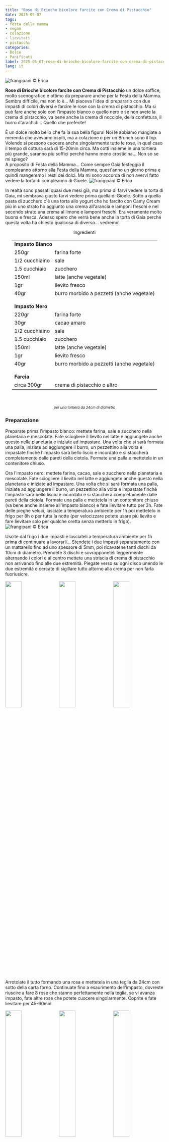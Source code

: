 ```yaml
---
title: "Rose di Brioche bicolore farcite con Crema di Pistacchio"
date: 2025-05-07
tags:
- festa della mamma
- vegan
- colazione
- lievitati
- pistacchi
categories:
- Dolce
- Panificati
label: 2025-05-07-rose-di-brioche-bicolore-farcite-con-crema-di-pistacchio
lang: it 
---
```

![](../2025-05-07-rose-di-brioche-bicolore-farcite-con-crema-di-pistacchio/header.jpeg "frangipani © Erica")

**Rose di Brioche bicolore farcite con Crema di Pistacchio** un dolce soffice, molto scenografico e ottimo da preparare anche per la Festa della Mamma. Sembra difficile, ma non lo è... Mi piaceva l'idea di prepararlo con due impasti di colori diversi e farcire le rose con la crema di pistacchio. Ma si può fare anche solo con l'impasto bianco o quello nero e se non avete la crema di pistacchio, va bene anche la crema di nocciole, della confettura, il burro d'arachidi... Quello che preferite!

È un dolce molto bello che fa la sua bella figura! Noi le abbiamo mangiate a merenda che avevamo ospiti, ma a colazione o per un Brunch sono il top. Volendo si possono cuocere anche singolarmente tutte le rose, in quel caso il tempo di cottura sarà di 15-20min circa. Ma cotti insieme in una tortiera più grande, saranno più soffici perché hanno meno crosticina... Non so se mi spiego?
<br />
A proposito di Festa della Mamma... Come sempre Gaia festeggia il compleanno attorno alla Festa della Mamma, quest'anno un giorno prima e quindi mangeremo i resti dei dolci. Ma mi sono accorda di non avervi fatto vedere la torta di compleanno di Gioele.
![](../2025-05-07-rose-di-brioche-bicolore-farcite-con-crema-di-pistacchio/tortagioele.jpeg "frangipani © Erica")

In realtà sono passati quasi due mesi già, ma prima di farvi vedere la torta di Gaia, mi sembrava giusto farvi vedere prima quella di Gioele. Sotto a quella pasta di zucchero c'è una torta allo yogurt che ho farcito con Camy Cream più in uno strato ho aggiunto una crema all'arancia e lamponi freschi e nel secondo strato una crema al limone e lamponi freschi. Era veramente molto buona e fresca. Adesso spero che verrà bene anche la torta di Gaia perché questa volta ha chiesto qualcosa di diverso... vedremo!

<div id="wrapper" style="text-align: center">
  <div id="yourdiv" style="display: inline-block;">
    <div class="ingredients" itemscope itemtype="http://schema.org/Recipe">
      <span itemprop="name" style="display:none;">Rose di Brioche bicolore farcite con Crema di Pistacchio</span>
      <span itemprop="recipeCategory" style="display:none;">Dolce</span>
      <img itemprop="image" style="display:none;" class="ignore-gallery-item" src="../2025-05-07-rose-di-brioche-bicolore-farcite-con-crema-di-pistacchio/header.jpeg"/>
      <span itemprop="author" style="display:none;">Erica Raiano</span>
      <span itemprop="description" style="display:none;">Rose di Brioche bicolore farcite con Crema di Pistacchio, un dolce soffice, molto scenografico e ottimo da preparare anche per la Festa della Mamma.</span>
      <div class="ingredients-title">Ingredienti</div>
      <table>
        <tbody>
          <tr>
            <td colspan="2"><b>Impasto Bianco</b></td>
          </tr> 
          <tr itemprop="recipeIngredient">       
            <td>250gr</td>
            <td>farina forte</td>
          </tr>
          <tr itemprop="recipeIngredient">
            <td>1/2 cucchiaino</td>
            <td>sale</td>
          </tr>
          <tr itemprop="recipeIngredient">
            <td>1.5 cucchiaio</td>
            <td>zucchero</td>
          </tr>
          <tr itemprop="recipeIngredient">
            <td>150ml</td>
            <td>latte (anche vegetale)</td>
          </tr>
          <tr itemprop="recipeIngredient">
            <td>1gr</td>
            <td>lievito fresco</td>         
          </tr>
          <tr itemprop="recipeIngredient">
            <td>40gr</td>
            <td>burro morbido a pezzetti (anche vegetale)</td>
          </tr>
          <tr style="height: 15px;"></tr>
          <tr>
            <td colspan="2"><b>Impasto Nero</b></td>
          </tr>
          <tr itemprop="recipeIngredient">       
            <td>220gr</td>
            <td>farina forte</td>
          </tr>
          <tr itemprop="recipeIngredient">       
            <td>30gr</td>
            <td>cacao amaro</td>
          </tr>
          <tr itemprop="recipeIngredient">
            <td>1/2 cucchiaino</td>
            <td>sale</td>
          </tr>
          <tr itemprop="recipeIngredient">
            <td>1.5 cucchiaio</td>
            <td>zucchero</td>
          </tr>
          <tr itemprop="recipeIngredient">
            <td>150ml</td>
            <td>latte (anche vegetale)</td>
          </tr>
          <tr itemprop="recipeIngredient">
            <td>1gr</td>
            <td>lievito fresco</td>         
          </tr>
          <tr itemprop="recipeIngredient">
            <td>40gr</td>
            <td>burro morbido a pezzetti (anche vegetale)</td>
          </tr>
          <tr style="height: 15px;"></tr>
          <tr>
            <td colspan="2"><b>Farcia</b></td>
          </tr>
          <tr itemprop="recipeIngredient">       
            <td>circa 300gr</td>
            <td>crema di pistacchio o altro</td>
          </tr>
        </tbody>
      </table>
      <br></br>
      <i class="pull-right" style="font-size: 80%;" itemprop="recipeYield">per una tortiera da 24cm di diametro</i>
    </div>
  </div>
</div>

<h3>
  <font color="grey">
    <i class="fa-solid fa-gears"></i>
  </font> Preparazione
</h3>

Preparate prima l'impasto bianco: mettete farina, sale e zucchero nella planetaria e mescolate. Fate sciogliere il lievito nel latte e aggiungete anche questo nella planetaria e iniziate ad impastare. Una volta che si sarà formata una palla, iniziate ad aggiungere il burro, un pezzettino alla volta e impastate finché l'impasto sarà bello liscio e incordato e si staccherà completamente dalle pareti della ciotola. Formate una palla e mettetela in un contenitore chiuso.

Ora l'impasto nero: mettete farina, cacao, sale e zucchero nella planetaria e mescolate. Fate sciogliere il lievito nel latte e aggiungete anche questo nella planetaria e iniziate ad impastare. Una volta che si sarà formata una palla, iniziate ad aggiungere il burro, un pezzettino alla volta e impastate finché l'impasto sarà bello liscio e incordato e si staccherà completamente dalle pareti della ciotola. Formate una palla e mettetela in un contenitore chiuso (va bene anche insieme all'impasto bianco) e fate lievitare tutto per 3h. Fate delle pieghe veloci, lasciate a temperatura ambiente per 1h poi mettetelo in frigo per 8h o per tutta la notte (per velocizzare potete usare più lievito e fare lievitare solo per qualche oretta senza metterlo in frigo).
![](../2025-05-07-rose-di-brioche-bicolore-farcite-con-crema-di-pistacchio/impasti.jpeg "frangipani © Erica")

Uscite dal frigo i due impasti e lasciateli a temperatura ambiente per 1h prima di continuare a lavorarli... Stendete i due impasti separatamente con un mattarello fino ad uno spessore di 5mm, poi ricavatene tanti dischi da 10cm di diametro. Prendete 3 dischi e sovrapponeteli leggermente alternando i colori e al centro mettete una striscia di crema di pistacchio non arrivando fino alle due estremità. Piegate verso su ogni disco unendo le due estremità e cercate di sigillare tutto attorno alla crema per non farla fuoriusicre.
<p>
  <div style="width: 100%; margin-bottom: 0">
    <img style="float: left; width: 32%; margin-right: 1%;" src="../2025-05-07-rose-di-brioche-bicolore-farcite-con-crema-di-pistacchio/dischi.jpeg" alt="" title="frangipani © Erica" />
    <img style="float: left; width: 32%; margin-right: 1%; margin-left: 1%;" src="../2025-05-07-rose-di-brioche-bicolore-farcite-con-crema-di-pistacchio/cremapistacchio.jpeg" alt="" title="frangipani © Erica" />
    <img style="float: left; width: 32%; margin-left: 1%;" src="../2025-05-07-rose-di-brioche-bicolore-farcite-con-crema-di-pistacchio/chiudere.jpeg" alt="" title="frangipani © Erica" />
    <div style="clear: both"></div>
  </div>
</p>

Arrotolate il tutto formando una rosa e mettetela in una teglia da 24cm con sotto della carta forno. Continuate fino a esaurimento dell'impasto, dovreste riuscire a fare 8 rose che stanno perfettamente nella teglia, se vi avanza impasto, fate altre rose che potete cuocere singolarmente. Coprite e fate lievitare per 45-60min.
<p>
  <div style="width: 100%; margin-bottom: 0">
    <img style="float: left; width: 32%; margin-right: 1%;" src="../2025-05-07-rose-di-brioche-bicolore-farcite-con-crema-di-pistacchio/arrotolare.jpeg" alt="" title="frangipani © Erica" />
    <img style="float: left; width: 32%; margin-right: 1%; margin-left: 1%;" src="../2025-05-07-rose-di-brioche-bicolore-farcite-con-crema-di-pistacchio/rosa.jpeg" alt="" title="frangipani © Erica" />
    <img style="float: left; width: 32%; margin-left: 1%;" src="../2025-05-07-rose-di-brioche-bicolore-farcite-con-crema-di-pistacchio/teglia.jpeg" alt="" title="frangipani © Erica" />
    <div style="clear: both"></div>
  </div>
</p>

Infornate le **Rose di Brioche bicolore farcite con Crema di Pistacchio** nel forno preriscaldato a 200°C statico per 30min circa o fino a doratura. Fateli intiepidire leggermente prima di mangiarli...
<p>
  <div style="width: 100%; margin-bottom: 0">
    <img style="float: left; width: 49%; margin-right: 1%" src="../2025-05-07-rose-di-brioche-bicolore-farcite-con-crema-di-pistacchio/risultato1.jpeg" alt="" title="frangipani © Erica" />
    <img style="float: left; width: 49%; margin-left: 1%" src="../2025-05-07-rose-di-brioche-bicolore-farcite-con-crema-di-pistacchio/risultato2.jpeg" alt="" title="frangipani © Erica" />
    <div style="clear: both"></div>
  </div>
</p>

<p>
  <div style="width: 100%; margin-bottom: 0">
    <img style="float: left; width: 49%; margin-right: 1%" src="../2025-05-07-rose-di-brioche-bicolore-farcite-con-crema-di-pistacchio/risultato3.jpeg" alt="" title="frangipani © Erica" />
    <img style="float: left; width: 49%; margin-left: 1%" src="../2025-05-07-rose-di-brioche-bicolore-farcite-con-crema-di-pistacchio/risultato4.jpeg" alt="" title="frangipani © Erica" />
    <div style="clear: both"></div>
  </div>
</p>

<p>
  <div style="width: 100%; margin-bottom: 0">
    <img style="float: left; width: 49%; margin-right: 1%" src="../2025-05-07-rose-di-brioche-bicolore-farcite-con-crema-di-pistacchio/risultato5.jpeg" alt="" title="frangipani © Erica" />
    <img style="float: left; width: 49%; margin-left: 1%" src="../2025-05-07-rose-di-brioche-bicolore-farcite-con-crema-di-pistacchio/risultato6.jpeg" alt="" title="frangipani © Erica" />
    <div style="clear: both"></div>
  </div>
</p>

<p>
  <div style="width: 100%; margin-bottom: 0">
    <img style="float: left; width: 49%; margin-right: 1%" src="../2025-05-07-rose-di-brioche-bicolore-farcite-con-crema-di-pistacchio/risultato7.jpeg" alt="" title="frangipani © Erica" />
    <img style="float: left; width: 49%; margin-left: 1%" src="../2025-05-07-rose-di-brioche-bicolore-farcite-con-crema-di-pistacchio/risultato8.jpeg" alt="" title="frangipani © Erica" />
    <div style="clear: both"></div>
  </div>
</p>

<p>
  <div style="width: 100%; margin-bottom: 0">
    <img style="float: left; width: 49%; margin-right: 1%" src="../2025-05-07-rose-di-brioche-bicolore-farcite-con-crema-di-pistacchio/risultato9.jpeg" alt="" title="frangipani © Erica" />
    <img style="float: left; width: 49%; margin-left: 1%" src="../2025-05-07-rose-di-brioche-bicolore-farcite-con-crema-di-pistacchio/risultato10.jpeg" alt="" title="frangipani © Erica" />
    <div style="clear: both"></div>
  </div>
</p>

<h4>Buon appetito
  <font color="red">
    <i class="fa-regular fa-face-smile"></i>
  </font>
</h4>
